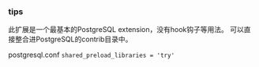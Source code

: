 ### tips

此扩展是一个最基本的PostgreSQL extension，没有hook钩子等用法。
可以直接整合进PostgreSQL的contrib目录中。

postgresql.conf
`shared_preload_libraries = 'try'`
